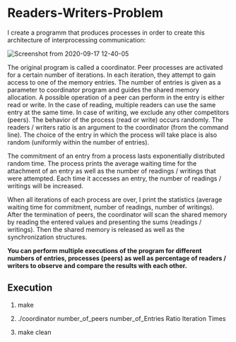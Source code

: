 # Readers-Writers-Problem
I create a programm that produces processes in order to create this architecture of interprocessing communication:

![Screenshot from 2020-09-17 12-40-05](https://user-images.githubusercontent.com/60033683/93454350-891f0e80-f8e3-11ea-8cf9-3fc8b0090a39.png)

The original program is called a coordinator. Peer processes are activated for a certain number of iterations. In each iteration, they attempt to gain access to one of the memory entries. The number of entries is given as a parameter to coordinator program and guides the shared memory allocation. A possible operation of a peer can perform in the entry is either read or write. In the case of reading, multiple readers can use the same entry at the same time. In case of writing, we exclude any other competitors (peers). The behavior of the process (read or write) occurs randomly. The readers / writers ratio is an argument to the coordinator (from the command line). The choice of the entry in which the process will take place is also random (uniformly within the number of entries). 

The commitment of an entry from a process lasts exponentially distributed random time. The process prints the average waiting time for the attachment of an entry as well as the number of readings / writings that were attempted. Each time it accesses an entry, the number of readings / writings will be increased.

When all iterations of each process are over, I print the statistics (average waiting time for commitment, number of readings, number of writings). After the termination of peers, the coordinator will scan the shared memory by reading the entered values and presenting the sums (readings / writings). Then the shared memory is released as well as the synchronization structures. 

**You can perform multiple executions of the program for different numbers of entries, processes (peers) as well as percentage of readers / writers to observe and compare the results with each other.**

## Execution 
1) make

2) ./coordinator number_of_peers number_of_Entries Ratio Iteration Times

3) make clean
